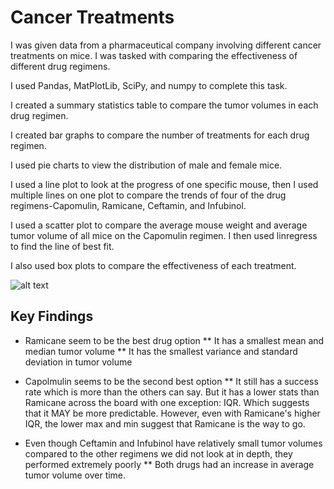 # Cancer Treatments

I was given data from a pharmaceutical company involving different cancer treatments on mice. I was tasked with comparing the effectiveness of different drug regimens. 

I used Pandas, MatPlotLib, SciPy, and numpy to complete this task.

I created a summary statistics table to compare the tumor volumes in each drug regimen.

I created bar graphs to compare the number of treatments for each drug regimen.

I used pie charts to view the distribution of male and female mice.

I used a line plot to look at the progress of one specific mouse, then I used multiple lines on one plot to compare the trends of four of the drug regimens-Capomulin, Ramicane, Ceftamin, and Infubinol.

I used a scatter plot to compare the average mouse weight and average tumor volume of all mice on the Capomulin regimen. I then used linregress to find the line of best fit. 

I also used box plots to compare the effectiveness of each treatment.

![alt text](https://github.com/KStrange89/matplotlib/blob/main/picture.png)

## Key Findings

* Ramicane seem to be the best drug option
** It has a smallest mean and median tumor volume
** It has the smallest variance and standard deviation in tumor volume

* Capolmulin seems to be the second best option
** It still has a success rate which is more than the others can say. But it has a lower stats than Ramicane across the board with one exception: IQR. Which suggests that it MAY be more predictable. However, even with Ramicane's higher IQR, the lower max and min suggest that Ramicane is the way to go.

* Even though Ceftamin and Infubinol have relatively small tumor volumes compared to the other regimens we did not look at in depth, they performed extremely poorly
** Both drugs had an increase in average tumor volume over time. 
